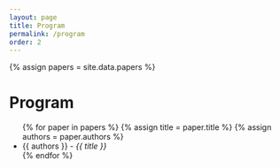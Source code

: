 ```yaml
---
layout: page
title: Program
permalink: /program
order: 2
---
```


{% assign papers = site.data.papers %}

<h1>Program</h1>

<ul>
{% for paper in papers %}
    {% assign title = paper.title %}
    {% assign authors = paper.authors %}
    <li>{{ authors }} - <i>{{ title }}</i></li>
{% endfor %}
</ul>
